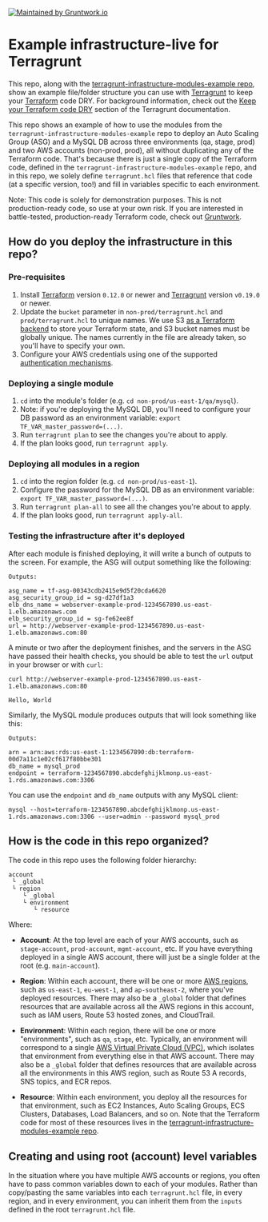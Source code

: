 [![Maintained by Gruntwork.io](https://img.shields.io/badge/maintained%20by-gruntwork.io-%235849a6.svg)](https://gruntwork.io/?ref=repo_terragrunt-infra-live-example)

# Example infrastructure-live for Terragrunt

This repo, along with the [terragrunt-infrastructure-modules-example 
repo](https://github.com/gruntwork-io/terragrunt-infrastructure-modules-example), show an example file/folder structure
you can use with [Terragrunt](https://github.com/gruntwork-io/terragrunt) to keep your 
[Terraform](https://www.terraform.io) code DRY. For background information, check out the [Keep your Terraform code
DRY](https://github.com/gruntwork-io/terragrunt#keep-your-terraform-code-dry) section of the Terragrunt documentation.

This repo shows an example of how to use the modules from the `terragrunt-infrastructure-modules-example` repo to 
deploy an Auto Scaling Group (ASG) and a MySQL DB across three environments (qa, stage, prod) and two AWS accounts 
(non-prod, prod), all without duplicating any of the Terraform code. That's because there is just a single copy of 
the Terraform code, defined in the `terragrunt-infrastructure-modules-example` repo, and in this repo, we solely define
`terragrunt.hcl` files that reference that code (at a specific version, too!) and fill in variables specific to each 
environment. 

Note: This code is solely for demonstration purposes. This is not production-ready code, so use at your own risk. If 
you are interested in battle-tested, production-ready Terraform code, check out [Gruntwork](http://www.gruntwork.io/).




## How do you deploy the infrastructure in this repo?


### Pre-requisites 

1. Install [Terraform](https://www.terraform.io/) version `0.12.0` or newer and 
   [Terragrunt](https://github.com/gruntwork-io/terragrunt) version `v0.19.0` or newer. 
1. Update the `bucket` parameter in `non-prod/terragrunt.hcl` and `prod/terragrunt.hcl` to unique names. We use S3
   [as a Terraform backend](https://www.terraform.io/docs/backends/types/s3.html) to store your Terraform state, and
   S3 bucket names must be globally unique. The names currently in the file are already taken, so you'll have to 
   specify your own.
1. Configure your AWS credentials using one of the supported [authentication 
   mechanisms](https://www.terraform.io/docs/providers/aws/#authentication).


### Deploying a single module    

1. `cd` into the module's folder (e.g. `cd non-prod/us-east-1/qa/mysql`). 
1. Note: if you're deploying the MySQL DB, you'll need to configure your DB password as an environment variable:
   `export TF_VAR_master_password=(...)`.
1. Run `terragrunt plan` to see the changes you're about to apply.
1. If the plan looks good, run `terragrunt apply`.


### Deploying all modules in a region

1. `cd` into the region folder (e.g. `cd non-prod/us-east-1`).
1. Configure the password for the MySQL DB as an environment variable: `export TF_VAR_master_password=(...)`.
1. Run `terragrunt plan-all` to see all the changes you're about to apply.
1. If the plan looks good, run `terragrunt apply-all`.


### Testing the infrastructure after it's deployed

After each module is finished deploying, it will write a bunch of outputs to the screen. For example, the ASG will
output something like the following:

```
Outputs:

asg_name = tf-asg-00343cdb2415e9d5f20cda6620
asg_security_group_id = sg-d27df1a3
elb_dns_name = webserver-example-prod-1234567890.us-east-1.elb.amazonaws.com
elb_security_group_id = sg-fe62ee8f
url = http://webserver-example-prod-1234567890.us-east-1.elb.amazonaws.com:80
```

A minute or two after the deployment finishes, and the servers in the ASG have passed their health checks, you should
be able to test the `url` output in your browser or with `curl`:

```
curl http://webserver-example-prod-1234567890.us-east-1.elb.amazonaws.com:80

Hello, World
```

Similarly, the MySQL module produces outputs that will look something like this:

```
Outputs:

arn = arn:aws:rds:us-east-1:1234567890:db:terraform-00d7a11c1e02cf617f80bbe301
db_name = mysql_prod
endpoint = terraform-1234567890.abcdefghijklmonp.us-east-1.rds.amazonaws.com:3306
```

You can use the `endpoint` and `db_name` outputs with any MySQL client:
 
```
mysql --host=terraform-1234567890.abcdefghijklmonp.us-east-1.rds.amazonaws.com:3306 --user=admin --password mysql_prod
```






## How is the code in this repo organized?

The code in this repo uses the following folder hierarchy:
 
```
account
 └ _global
 └ region
    └ _global
    └ environment
       └ resource
```

Where:

* **Account**: At the top level are each of your AWS accounts, such as `stage-account`, `prod-account`, `mgmt-account`, 
  etc. If you have everything deployed in a single AWS account, there will just be a single folder at the root (e.g. 
  `main-account`).
  
* **Region**: Within each account, there will be one or more [AWS 
  regions](http://docs.aws.amazon.com/AWSEC2/latest/UserGuide/using-regions-availability-zones.html), such as 
  `us-east-1`, `eu-west-1`, and `ap-southeast-2`, where you've deployed resources. There may also be a `_global` 
  folder that defines resources that are available across all the AWS regions in this account, such as IAM users, 
  Route 53 hosted zones, and CloudTrail. 

* **Environment**: Within each region, there will be one or more "environments", such as `qa`, `stage`, etc. Typically, 
  an environment will correspond to a single [AWS Virtual Private Cloud (VPC)](https://aws.amazon.com/vpc/), which 
  isolates that environment from everything else in that AWS account. There may also be a `_global` folder 
  that defines resources that are available across all the environments in this AWS region, such as Route 53 A records, 
  SNS topics, and ECR repos.
  
* **Resource**: Within each environment, you deploy all the resources for that environment, such as EC2 Instances, Auto
  Scaling Groups, ECS Clusters, Databases, Load Balancers, and so on. Note that the Terraform code for most of these
  resources lives in the [terragrunt-infrastructure-modules-example repo](https://github.com/gruntwork-io/terragrunt-infrastructure-modules-example).

## Creating and using root (account) level variables

In the situation where you have multiple AWS accounts or regions, you often have to pass common variables down to each 
of your modules. Rather than copy/pasting the same variables into each `terragrunt.hcl` file, in every region, and in 
every environment, you can inherit them from the `inputs` defined in the root `terragrunt.hcl` file.
